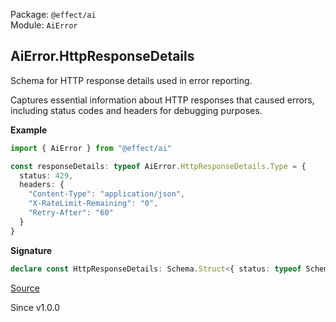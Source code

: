 Package: `@effect/ai`<br />
Module: `AiError`<br />

## AiError.HttpResponseDetails

Schema for HTTP response details used in error reporting.

Captures essential information about HTTP responses that caused errors,
including status codes and headers for debugging purposes.

**Example**

```ts
import { AiError } from "@effect/ai"

const responseDetails: typeof AiError.HttpResponseDetails.Type = {
  status: 429,
  headers: {
    "Content-Type": "application/json",
    "X-RateLimit-Remaining": "0",
    "Retry-After": "60"
  }
}
```

**Signature**

```ts
declare const HttpResponseDetails: Schema.Struct<{ status: typeof Schema.Number; headers: Schema.Record$<typeof Schema.String, typeof Schema.String>; }>
```

[Source](https://github.com/Effect-TS/effect/tree/main/packages/ai/ai/src/AiError.ts#L307)

Since v1.0.0